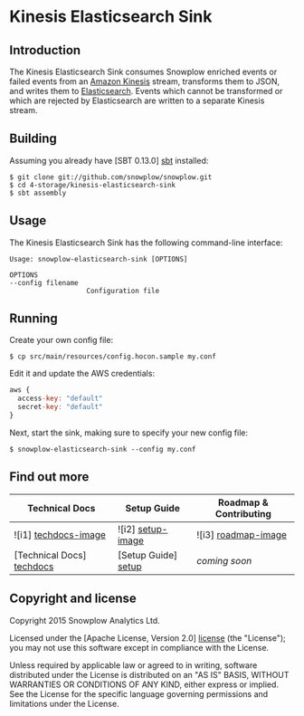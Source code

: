 # Kinesis Elasticsearch Sink

## Introduction

The Kinesis Elasticsearch Sink consumes Snowplow enriched events or failed events from an [Amazon Kinesis][kinesis] stream, transforms them to JSON, and writes them to [Elasticsearch][elasticsearch]. Events which cannot be transformed or which are rejected by Elasticsearch are written to a separate Kinesis stream.

## Building

Assuming you already have [SBT 0.13.0] [sbt] installed:

    $ git clone git://github.com/snowplow/snowplow.git
    $ cd 4-storage/kinesis-elasticsearch-sink
    $ sbt assembly
    
## Usage

The Kinesis Elasticsearch Sink has the following command-line interface:

```
Usage: snowplow-elasticsearch-sink [OPTIONS]

OPTIONS
--config filename
                   Configuration file
```

## Running

Create your own config file:

    $ cp src/main/resources/config.hocon.sample my.conf

Edit it and update the AWS credentials:

```js
aws {
  access-key: "default"
  secret-key: "default"
}
```

Next, start the sink, making sure to specify your new config file:

    $ snowplow-elasticsearch-sink --config my.conf

## Find out more

| Technical Docs              | Setup Guide           | Roadmap & Contributing               |         
|-----------------------------|-----------------------|--------------------------------------|
| ![i1] [techdocs-image]      | ![i2] [setup-image]   | ![i3] [roadmap-image]                |
| [Technical Docs] [techdocs] | [Setup Guide] [setup] | _coming soon_                        |

## Copyright and license

Copyright 2015 Snowplow Analytics Ltd.

Licensed under the [Apache License, Version 2.0] [license] (the "License");
you may not use this software except in compliance with the License.

Unless required by applicable law or agreed to in writing, software
distributed under the License is distributed on an "AS IS" BASIS,
WITHOUT WARRANTIES OR CONDITIONS OF ANY KIND, either express or implied.
See the License for the specific language governing permissions and
limitations under the License.

[kinesis]: http://aws.amazon.com/kinesis/
[snowplow]: http://snowplowanalytics.com
[elasticsearch]: http://www.elasticsearch.org/
[sbt]: http://typesafe.artifactoryonline.com/typesafe/ivy-releases/org.scala-sbt/sbt-launch/0.13.0/sbt-launch.jar

[setup]: https://github.com/snowplow/snowplow/wiki/kinesis-elasticsearch-sink-setup
[techdocs]: https://github.com/snowplow/snowplow/wiki/kinesis-elasticsearch-sink

[techdocs-image]: https://d3i6fms1cm1j0i.cloudfront.net/github/images/techdocs.png
[setup-image]: https://d3i6fms1cm1j0i.cloudfront.net/github/images/setup.png
[roadmap-image]: https://d3i6fms1cm1j0i.cloudfront.net/github/images/roadmap.png
[license]: http://www.apache.org/licenses/LICENSE-2.0
